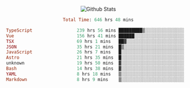 <!DOCTYPE html>
<body>
<div align="center">
  
  ![Github Stats](https://github-readme-stats.vercel.app/api?username=verycrunchy&show_icons=true&theme=radical)

<!--START_SECTION:waka-->

```ruby
Total Time: 646 hrs 48 mins

TypeScript                 239 hrs 56 mins █████████▒░░░░░░░░░░░░░░░   37.10 %
Vue                        156 hrs 41 mins ██████░░░░░░░░░░░░░░░░░░░   24.23 %
TSX                        69 hrs 1 mins   ██▓░░░░░░░░░░░░░░░░░░░░░░   10.67 %
JSON                       35 hrs 21 mins  █▒░░░░░░░░░░░░░░░░░░░░░░░   05.47 %
JavaScript                 26 hrs 7 mins   █░░░░░░░░░░░░░░░░░░░░░░░░   04.04 %
Astro                      21 hrs 35 mins  █░░░░░░░░░░░░░░░░░░░░░░░░   03.34 %
unknown                    19 hrs 50 mins  ▓░░░░░░░░░░░░░░░░░░░░░░░░   03.07 %
Bash                       14 hrs 38 mins  ▓░░░░░░░░░░░░░░░░░░░░░░░░   02.26 %
YAML                       8 hrs 18 mins   ▒░░░░░░░░░░░░░░░░░░░░░░░░   01.28 %
Markdown                   8 hrs 9 mins    ▒░░░░░░░░░░░░░░░░░░░░░░░░   01.26 %
```

<!--END_SECTION:waka-->
</div>
</body>
</html>

